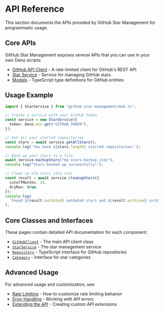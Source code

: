 # API Reference

This section documents the APIs provided by GitHub Star Management for
programmatic usage.

## Core APIs

GitHub Star Management exposes several APIs that you can use in your own Deno
scripts:

- [GitHub API Client](github-client.md) - A rate-limited client for GitHub's
  REST API
- [Star Service](star-service.md) - Service for managing GitHub stars
- [Models](models.md) - TypeScript type definitions for GitHub entities

## Usage Example

```typescript
import { StarService } from "github-star-management/mod.ts";

// Create a service with your GitHub token
const service = new StarService({
  token: Deno.env.get("GITHUB_TOKEN"),
});

// Get all your starred repositories
const stars = await service.getAllStars();
console.log(`You have ${stars.length} starred repositories!`);

// Back up your stars to a file
await service.backupStars("my-stars-backup.json");
console.log("Stars backed up successfully!");

// Clean up old stars (dry run)
const result = await service.cleanupStars({
  cutoffMonths: 24,
  dryRun: true,
});
console.log(
  `Found ${result.outdated} outdated stars and ${result.archived} archived repositories.`,
);
```

## Core Classes and Interfaces

These pages contain detailed API documentation for each component:

- [`GitHubClient`](github-client.md) - The main API client class
- [`StarService`](star-service.md) - The star management service
- [`Repository`](models.md#repository) - TypeScript interface for GitHub
  repositories
- [`Category`](models.md#category) - Interface for star categories

## Advanced Usage

For advanced usage and customization, see:

- [Rate Limiting](rate-limiting.md) - How to customize rate limiting behavior
- [Error Handling](error-handling.md) - Working with API errors
- [Extending the API](extending.md) - Creating custom API extensions
